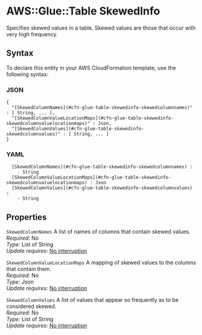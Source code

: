 # AWS::Glue::Table SkewedInfo<a name="aws-properties-glue-table-skewedinfo"></a>

Specifies skewed values in a table\. Skewed values are those that occur with very high frequency\.

## Syntax<a name="aws-properties-glue-table-skewedinfo-syntax"></a>

To declare this entity in your AWS CloudFormation template, use the following syntax:

### JSON<a name="aws-properties-glue-table-skewedinfo-syntax.json"></a>

```
{
  "[SkewedColumnNames](#cfn-glue-table-skewedinfo-skewedcolumnnames)" : [ String, ... ],
  "[SkewedColumnValueLocationMaps](#cfn-glue-table-skewedinfo-skewedcolumnvaluelocationmaps)" : Json,
  "[SkewedColumnValues](#cfn-glue-table-skewedinfo-skewedcolumnvalues)" : [ String, ... ]
}
```

### YAML<a name="aws-properties-glue-table-skewedinfo-syntax.yaml"></a>

```
﻿  [SkewedColumnNames](#cfn-glue-table-skewedinfo-skewedcolumnnames) : 
    - String
﻿  [SkewedColumnValueLocationMaps](#cfn-glue-table-skewedinfo-skewedcolumnvaluelocationmaps) : Json
﻿  [SkewedColumnValues](#cfn-glue-table-skewedinfo-skewedcolumnvalues) : 
    - String
```

## Properties<a name="aws-properties-glue-table-skewedinfo-properties"></a>

`SkewedColumnNames`  <a name="cfn-glue-table-skewedinfo-skewedcolumnnames"></a>
A list of names of columns that contain skewed values\.  
*Required*: No  
*Type*: List of String  
*Update requires*: [No interruption](https://docs.aws.amazon.com/AWSCloudFormation/latest/UserGuide/using-cfn-updating-stacks-update-behaviors.html#update-no-interrupt)

`SkewedColumnValueLocationMaps`  <a name="cfn-glue-table-skewedinfo-skewedcolumnvaluelocationmaps"></a>
A mapping of skewed values to the columns that contain them\.  
*Required*: No  
*Type*: Json  
*Update requires*: [No interruption](https://docs.aws.amazon.com/AWSCloudFormation/latest/UserGuide/using-cfn-updating-stacks-update-behaviors.html#update-no-interrupt)

`SkewedColumnValues`  <a name="cfn-glue-table-skewedinfo-skewedcolumnvalues"></a>
A list of values that appear so frequently as to be considered skewed\.  
*Required*: No  
*Type*: List of String  
*Update requires*: [No interruption](https://docs.aws.amazon.com/AWSCloudFormation/latest/UserGuide/using-cfn-updating-stacks-update-behaviors.html#update-no-interrupt)